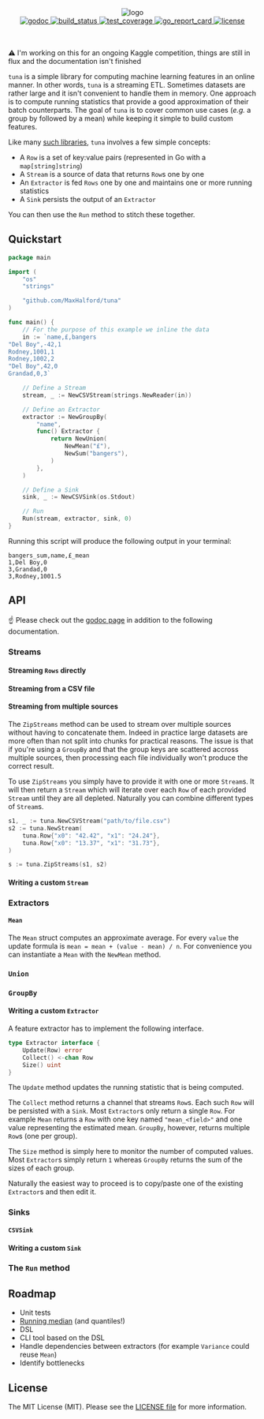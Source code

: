 <div align="center">
  <!-- Logo -->
  <img src="https://docs.google.com/drawings/d/e/2PACX-1vRAWmJOWkS7IByWDZCJQqZmyp2-LO7VPWGgxb9OfuLLFLiquasU3NrS132JyvzkoOx9HcM5DPY2V1-B/pub?w=412&amp;h=213" alt="logo"/>
</div>

<div align="center">
  <!-- godoc -->
  <a href="https://godoc.org/github.com/MaxHalford/tuna">
    <img src="https://img.shields.io/badge/godoc-reference-blue.svg?style=flat-square" alt="godoc" />
  </a>
  <!-- Build status -->
  <a href="https://travis-ci.org/MaxHalford/tuna">
    <img src="https://img.shields.io/travis/MaxHalford/tuna/master.svg?style=flat-square" alt="build_status" />
  </a>
  <!-- Test coverage -->
  <a href="https://coveralls.io/github/MaxHalford/tuna?branch=master">
    <img src="https://coveralls.io/repos/github/MaxHalford/tuna/badge.svg?branch=master&style=flat-square" alt="test_coverage" />
  </a>
  <!-- Go report card -->
  <a href="https://goreportcard.com/report/github.com/MaxHalford/tuna">
    <img src="https://goreportcard.com/badge/github.com/MaxHalford/tuna?style=flat-square" alt="go_report_card" />
  </a>
  <!-- License -->
  <a href="https://opensource.org/licenses/MIT">
    <img src="http://img.shields.io/:license-mit-ff69b4.svg?style=flat-square" alt="license"/>
  </a>
</div>

<br/>
<br/>

:warning: I'm working on this for an ongoing Kaggle competition, things are still in flux and the documentation isn't finished

`tuna` is a simple library for computing machine learning features in an online manner. In other words, `tuna` is a streaming ETL. Sometimes datasets are rather large and it isn't convenient to handle them in memory. One approach is to compute running statistics that provide a good approximation of their batch counterparts. The goal of `tuna` is to cover common use cases (*e.g.* a group by followed by a mean) while keeping it simple to build custom features.

Like many [such libraries](https://github.com/topics/etl), `tuna` involves a few simple concepts:

- A `Row` is a set of key:value pairs (represented in Go with a `map[string]string`)
- A `Stream` is a source of data that returns `Row`s one by one
- An `Extractor` is fed `Rows` one by one and maintains one or more running statistics
- A `Sink` persists the output of an `Extractor`

You can then use the `Run` method to stitch these together.

## Quickstart

```go
package main

import (
    "os"
    "strings"

    "github.com/MaxHalford/tuna"
)

func main() {
    // For the purpose of this example we inline the data
    in := `name,£,bangers
"Del Boy",-42,1
Rodney,1001,1
Rodney,1002,2
"Del Boy",42,0
Grandad,0,3`

    // Define a Stream
    stream, _ := NewCSVStream(strings.NewReader(in))

    // Define an Extractor
    extractor := NewGroupBy(
        "name",
        func() Extractor {
            return NewUnion(
                NewMean("£"),
                NewSum("bangers"),
            )
        },
    )

    // Define a Sink
    sink, _ := NewCSVSink(os.Stdout)

    // Run
    Run(stream, extractor, sink, 0)
}
```

Running this script will produce the following output in your terminal:

```csv
bangers_sum,name,£_mean
1,Del Boy,0
3,Grandad,0
3,Rodney,1001.5
```

## API

:point_up: Please check out the [godoc page](https://godoc.org/github.com/MaxHalford/tuna) in addition to the following documentation.

### Streams

#### Streaming `Rows` directly

#### Streaming from a CSV file

#### Streaming from multiple sources

The `ZipStreams` method can be used to stream over multiple sources without having to concatenate them. Indeed in practice large datasets are more often than not split into chunks for practical reasons. The issue is that if you're using a `GroupBy` and that the group keys are scattered accross multiple sources, then processing each file individually won't produce the correct result.

To use `ZipStreams` you simply have to provide it with one or more `Stream`s. It will then return a `Stream` which will iterate over each `Row` of each provided `Stream` until they are all depleted. Naturally you can combine different types of `Stream`s.

```go
s1, _ := tuna.NewCSVStream("path/to/file.csv")
s2 := tuna.NewStream(
    tuna.Row{"x0": "42.42", "x1": "24.24"},
    tuna.Row{"x0": "13.37", "x1": "31.73"},
)

s := tuna.ZipStreams(s1, s2)
```

#### Writing a custom `Stream`

### Extractors

#### `Mean`

The `Mean` struct computes an approximate average. For every `value` the update formula is `mean = mean + (value - mean) / n`. For convenience you can instantiate a `Mean` with the `NewMean` method.

### `Union`

### `GroupBy`

#### Writing a custom `Extractor`

A feature extractor has to implement the following interface.

```go
type Extractor interface {
    Update(Row) error
    Collect() <-chan Row
    Size() uint
}
```

The `Update` method updates the running statistic that is being computed.

The `Collect` method returns a channel that streams `Row`s. Each such `Row` will be persisted with a `Sink`. Most `Extractor`s only return a single `Row`. For example `Mean` returns a `Row` with one key named `"mean_<field>"` and one value representing the estimated mean. `GroupBy`, however, returns multiple `Row`s (one per group).

The `Size` method is simply here to monitor the number of computed values. Most `Extractor`s simply return `1` whereas `GroupBy` returns the sum of the sizes of each group.

Naturally the easiest way to proceed is to copy/paste one of the existing `Extractor`s and then edit it.

### Sinks

#### `CSVSink`

#### Writing a custom `Sink`

### The `Run` method

## Roadmap

- Unit tests
- [Running median](https://rhettinger.wordpress.com/tag/running-median/) (and quantiles!)
- DSL
- CLI tool based on the DSL
- Handle dependencies between extractors (for example `Variance` could reuse `Mean`)
- Identify bottlenecks

## License

The MIT License (MIT). Please see the [LICENSE file](LICENSE.md) for more information.
